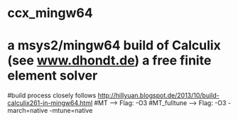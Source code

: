 # ccx_mingw64
# a msys2/mingw64 build of Calculix (see www.dhondt.de) a free finite element solver
#build process closely follows http://hillyuan.blogspot.de/2013/10/build-calculix261-in-mingw64.html
#MT --> Flag: -O3
#MT_fulltune --> Flag: -O3 -march=native -mtune=native
